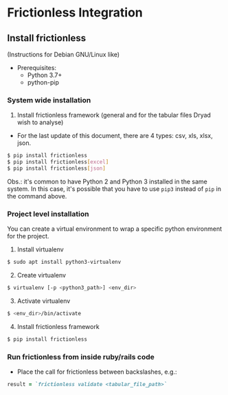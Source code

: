 # Frictionless Integration

## Install frictionless
(Instructions for Debian GNU/Linux like)

- Prerequisites:
  - Python 3.7+
  - python-pip
    
### System wide installation
1. Install frictionless framework (general and for the tabular files Dryad wish to analyse)
- For the last update of this document, there are 4 types: csv, xls, xlsx, json.
```bash
$ pip install frictionless
$ pip install frictionless[excel]
$ pip install frictionless[json]
```

Obs.: it's common to have Python 2 and Python 3 installed in the same system.
In this case, it's possible that you have to use `pip3` instead of `pip` in the
command above.

### Project level installation
You can create a virtual environment to wrap a specific python environment for the project.

1. Install virtualenv
```bash
$ sudo apt install python3-virtualenv 
```
2. Create virtualenv
```bash
$ virtualenv [-p <python3_path>] <env_dir>
```

3. Activate virtualenv
```bash
$ <env_dir>/bin/activate
```

4. Install frictionless framework
```bash
$ pip install frictionless
```

### Run frictionless from inside ruby/rails code
- Place the call for frictionless between backslashes, e.g.:
```ruby
result = `frictionless validate <tabular_file_path>`
```